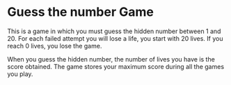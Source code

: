 # Guess the number Game

This is a game in which you must guess the hidden number between 1 and 20. 
For each failed attempt you will lose a life, you start with 20 lives. 
If you reach 0 lives, you lose the game.

When you guess the hidden number, the number of lives you have is the score obtained.
The game stores your maximum score during all the games you play.
